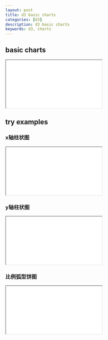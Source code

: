 ```yaml
---
layout: post
title: d3 basic charts
categories: [d3]
description: d3 basic charts
keywords: d3, charts
---
```


## basic charts

<iframe name="codemirror" font-size="14" src="{{ site.url }}/packages/apps/d3/lib/index.html"></iframe>

## try examples

### x轴柱状图

<iframe name="codemirror" font-size="14" src="{{ site.url }}/packages/apps/codemirror/lib/index.html">
function createSvg({ width = '100%', height = '100%', bg = 'transparent' } = {}) {
  d3.selectAll('div.section')
    .remove()
  const svg = d3.select('#console')
    .append('div')
    .attr('class', 'section')
    .style('background', bg)
    .append('svg')
    .attr('width', width)
    .attr('height', height)
  return svg
}
// 水平x轴柱状图
function chart1() {
  const svg = createSvg()
  // 水平柱的长度
  const dataSet = [10, 30, 70, 20, 50, 60]
  const xScale = d3.scaleLinear()
    .domain([0, 100])
    .range([0, 300])
  const g = svg.append('g')
    .attr('transform', 'translate(10, 10)')  
  g.selectAll('rect')
    .data(dataSet)
    .enter()
    .append('rect')
    .attr('x', 0) // 矩形左上角x坐标
    .attr('y', (d, i) => i * 20) // 矩形左上角y坐标
    .attr('width', 0)
    .attr('height', 10)
    .attr('fill', 'blue')
    .transition()
    .duration(500)
    .delay((d, i) => i * 100)
    .attr('width', d => xScale(d))
  const xAxis = d3.axisBottom(xScale)
    .ticks(10)
  g.append('g')
    .attr('transform', `translate(0, ${20 * dataSet.length})`)
    .call(xAxis)
}
chart1()
</iframe>

### y轴柱状图

<iframe name="codemirror" font-size="14" src="{{ site.url }}/packages/apps/codemirror/lib/index.html">
function createSvg({ width = '100%', height = '100%', bg = 'transparent' } = {}) {
  d3.selectAll('div.section')
    .remove()
  const svg = d3.select('#console')
    .append('div')
    .attr('class', 'section')
    .style('background', bg)
    .append('svg')
    .attr('width', width)
    .attr('height', height)
  return svg
}
function chart2() {
  const _config = {
    width: 400,
    height: 400,
    margin: {
      top: 10,
      right: 0,
      bottom: 20,
      left: 20,
    },
    gap: {
      xAxis: 20, // x轴刻度间距
      yAxis: 10, // y轴顶部的安全空间
      text: 5, // 文字距离柱状图间距
    },
    yAxisTop: 10,
  }
  const svg = createSvg(_config)
  // 创建根组，统一计算偏移
  const g1 = svg.append('g')
    .attr('transform', `translate(${_config.margin.left}, ${_config.margin.top})`)
  const dataSet = [10, 20, 30, 23, 13, 40, 27, 35, 20]
  // 创建坐标轴数据
  const xScale = d3.scaleBand()
    .domain(d3.range(dataSet.length))
    .rangeRound([0, _config.height - _config.margin.left - _config.margin.right]) // rangeRound的有效值取整，使数据更平滑
  const yScale = d3.scaleLinear()
    .domain([0, d3.max(dataSet) + _config.yAxisTop]) // 顶部保留一定区域
    .range([_config.height - _config.margin.top - _config.margin.bottom, 0]) // 因为是y轴柱状图，使用反比例尺计算y坐标
  const xAxis = d3.axisBottom(xScale)
  const yAxis = d3.axisLeft(yScale)

  // 坐标轴分组
  g1.append('g')
    .attr('transform', `translate(0, ${_config.height - _config.margin.bottom - _config.margin.top})`)
    .call(xAxis)
  g1.append('g')
    .call(yAxis)
  
  // 柱状图分组
  const g2 = g1.append('g')
    .attr('transform', `translate(${_config.gap.xAxis / 2})`) // 整体计算偏移
  g2.selectAll('rect')
    .data(dataSet)
    .enter()
    .append('rect')
    .attr('x', (d, i) => xScale(i))
    // .attr('y', 0) // y轴坐标初始最小值开始动画
    .attr('y', yScale(yScale.domain()[0])) // yScale.domain()是一个范围数组，取左值(最小值)，在yScale反比例尺对应最大值，即y轴坐标视觉最小值开始动画
    .attr('width', xScale.step() - _config.gap.xAxis) // step会均分坐标轴空间，step - gap才是柱宽
    .attr('fill', 'blue')
    .attr('height', 0) // 高度从0开始动画
    .transition()
    .duration(600)
    .delay((d, i) => i * 100)
    .attr('y', d => yScale(d))
    .attr('height', d => _config.height - _config.margin.top - _config.margin.bottom - yScale(d))
  g2.selectAll('text')
    .data(dataSet)
    .enter()
    .append('text')
    .attr('x', (d, i) => xScale(i))
    .attr('y', d => yScale(d) - _config.gap.text)
    .attr('font-size', '0')
    .attr('opacity', 0)
    .transition()
    .duration(1000)
    .delay((d, i) => i * 100)
    .attr('font-size', '20')
    .attr('opacity', 1)
    .text(d => d)
  g2.on('click', e => {
    console.log('d3.select(this): ', d3.select(e.target).attr('fill', 'red'));
  })
}
chart2()
</iframe>

### 比例弧型饼图

<iframe name="codemirror" font-size="14" src="{{ site.url }}/packages/apps/codemirror/lib/index.html">
function createSvg({ width = '100%', height = '100%', bg = 'transparent' } = {}) {
  d3.selectAll('div.section')
    .remove()
  const svg = d3.select('#console')
    .append('div')
    .attr('class', 'section')
    .style('background', bg)
    .append('svg')
    .attr('width', width)
    .attr('height', height)
  return svg
}
function chart3() {
  const _config = {
    width: 400,
    height: 400,
    margin: {
      top: 100,
      right: 0,
      bottom: 20,
      left: 100,
    },
    gap: {
      xAxis: 20, // x轴刻度间距
      yAxis: 10, // y轴顶部的安全空间
      text: 5, // 文字距离柱状图间距
    },
    yAxisTop: 10,
    bg: 'rgba(25,29,34)',
  }
  const dataSet = [241293920, 995563500, 694776580, 637173340, 1157584880, 303447920]
  const color = ["#BA2828", "#F75050", "#FF9898", "#55DAAA", "#09986D", "#006646"]
  const svg = createSvg(_config)
  // 非线性颜色比例尺
  const colorScale = d3.scaleOrdinal()
    .domain(d3.range(dataSet.length))
    .range(color)
  // 弧型生成器
  const arc = d3.arc()
    .innerRadius(60 - 14) // 弧型内圈半径
    .outerRadius(60) // 弧型外圈半径
    .cornerRadius(0) // 弧型拐角半径
    .startAngle(d => Math.PI * 2 - d.startAngle) // 弧型起始弧度。这里结合饼图生成的弧度坐标信息使用
    .endAngle(d => Math.PI * 2 - d.endAngle) // 弧型结束弧度。这里结合饼图生成的弧度坐标信息使用
    .padAngle(Math.PI / 180) // 间隙对应弧度
  // 饼图生成器
  const pie = d3.pie()
    .sort(d => d.index) // 饼图对传入数据做默认排序，这里是使用传入数据的顺序
  // 做整体位置偏移计算
  const g1 = svg.append('g')
    .attr('transform', `translate(${_config.margin.left}, ${_config.margin.top})`)
  // 创建灰色底图
  const g2 = g1.append('g')
    .append('path')
    .attr('fill', '#3F4247')
    .attr('d', arc(pie([1])[0])) // pie([1])只有一个数据时为360度，全比例。pie([1])[0]返回饼图对应角度信息。arc计算弧度
  // 渲染数据图
  const g3 = g1.append('g')
    .selectAll('path')
    .data(pie(dataSet)) // pie(dataSet)根据数据生成饼图信息
    .enter()
    .append('path')
    .attr('d', d => arc(d)) // 根据饼图信息计算弧度信息
    .attr('fill', (d, i) => colorScale(i)) // 元素index映射非线性比例尺
  g1.append('text')
    .text('+10000')
    .attr('fill', '#F75050')
    .attr('text-anchor', 'middle') // 文本锚点定位
    .attr('font-size', '15px')
    .attr('y', 5)
  g1.append('text')
    .text('净流入')
    .attr('fill', d3.rgb(255, 255, 255, 0.5))
    .attr('text-anchor', 'middle')
    .attr('font-size', '10px')
    .attr('y', 20)
  
}
chart3()
</iframe>
